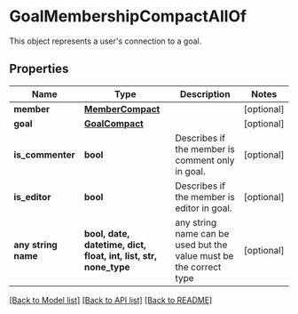 # GoalMembershipCompactAllOf

This object represents a user's connection to a goal.

## Properties
Name | Type | Description | Notes
------------ | ------------- | ------------- | -------------
**member** | [**MemberCompact**](MemberCompact.md) |  | [optional] 
**goal** | [**GoalCompact**](GoalCompact.md) |  | [optional] 
**is_commenter** | **bool** | Describes if the member is comment only in goal. | [optional] 
**is_editor** | **bool** | Describes if the member is editor in goal. | [optional] 
**any string name** | **bool, date, datetime, dict, float, int, list, str, none_type** | any string name can be used but the value must be the correct type | [optional]

[[Back to Model list]](../README.md#documentation-for-models) [[Back to API list]](../README.md#documentation-for-api-endpoints) [[Back to README]](../README.md)


